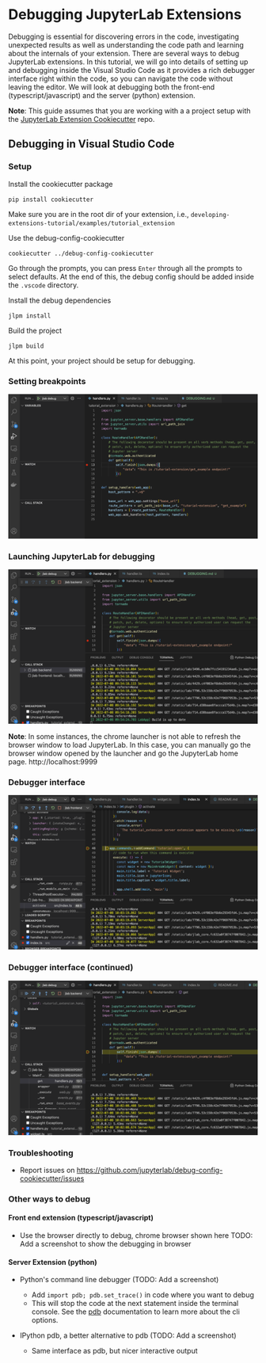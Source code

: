 # Debugging JupyterLab Extensions
Debugging is essential for discovering errors in the code, investigating unexpected results as well as understanding the code path and learning about the internals of your extension. There are several ways to debug JupyterLab extensions. In this tutorial, we will go into details of setting up and debugging inside the Visual Studio Code as it provides a rich debugger interface right within the code, so you can navigate the code without leaving the editor. We will look at debugging both the front-end (typescript/javascript) and the server (python) extension.

**Note**: This guide assumes that you are working with a a project setup with the [JupyterLab Extension Cookiecutter](https://github.com/jupyterlab/extension-cookiecutter-ts) repo.

## Debugging in Visual Studio Code

### Setup

Install the cookiecutter package

```shell
pip install cookiecutter
```

Make sure you are in the root dir of your extension, i.e., `developing-extensions-tutorial/examples/tutorial_extension`


Use the debug-config-cookiecutter

```shell
cookiecutter ../debug-config-cookiecutter
```

Go through the prompts, you can press `Enter` through all the prompts to select defaults. 
At the end of this, the debug config should be added inside the `.vscode` directory.

Install the debug dependencies

```shell
jlpm install
```

Build the project

```shell
jlpm build
```

At this point, your project should be setup for debugging.

### Setting breakpoints

![Debug Window Breakpoints](./screenshots/debug-window-with-breakpoint.png)

### Launching JupyterLab for debugging

![Launch JupyterLab with Debugger](./screenshots/debug-launch.png)

**Note**: In some instances, the chrome launcher is not able to refresh the browser window to load JupyterLab. In this case, you can manually go the browser window opened by the launcher and go the JupyterLab home page. http://localhost:9999

### Debugger interface
![Debug Front End Extension](./screenshots/debug-in-fe.png)

### Debugger interface (continued)
![Debug Server Extension](./screenshots/debug-in-server.png)

### Troubleshooting
- Report issues on https://github.com/jupyterlab/debug-config-cookiecutter/issues


### Other ways to debug

#### Front end extension (typescript/javascript)
- Use the browser directly to debug, chrome browser shown here
TODO: Add a screenshot to show the debugging in browser

#### Server Extension (python)
- Python's command line debugger (TODO: Add a screenshot)
    - Add `import pdb; pdb.set_trace()` in code where you want to debug
    - This will stop the code at the next statement inside the terminal console. 
      See the [pdb](https://docs.python.org/3/library/pdb.html) documentation to
      learn more about the cli options.
      
- IPython pdb, a better alternative to pdb (TODO: Add a screenshot)
    - Same interface as pdb, but nicer interactive output


